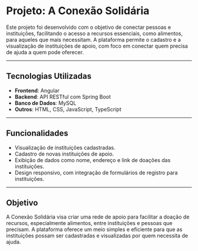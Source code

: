# Projeto: A Conexão Solidária

Este projeto foi desenvolvido com o objetivo de conectar pessoas e instituições, facilitando o acesso a recursos essenciais, como alimentos, para aqueles que mais necessitam. A plataforma permite o cadastro e a visualização de instituições de apoio, com foco em conectar quem precisa de ajuda a quem pode oferecer.

---

## Tecnologias Utilizadas

- **Frontend**: Angular
- **Backend**: API RESTful com Spring Boot
- **Banco de Dados**: MySQL
- **Outros**: HTML, CSS, JavaScript, TypeScript

---

## Funcionalidades

- Visualização de instituições cadastradas.
- Cadastro de novas instituições de apoio.
- Exibição de dados como nome, endereço e link de doações das instituições.
- Design responsivo, com integração de formulários de registro para instituições.

---

## Objetivo

A Conexão Solidária visa criar uma rede de apoio para facilitar a doação de recursos, especialmente alimentos, entre instituições e pessoas que precisam. A plataforma oferece um meio simples e eficiente para que as instituições possam ser cadastradas e visualizadas por quem necessita de ajuda.
